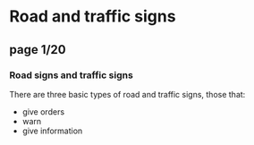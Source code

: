 # Road and traffic signs

## **page 1/20**

### Road signs and traffic signs

There are three basic types of road and traffic signs, those that:

- give orders
- warn
- give information


